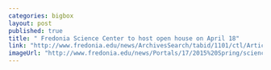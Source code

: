 ```yaml
---
categories: bigbox
layout: post
published: true
title: " Fredonia Science Center to host open house on April 18"
link: "http://www.fredonia.edu/news/ArchivesSearch/tabid/1101/ctl/ArticleView/mid/1878/articleId/5332/Fredonia_Science_Center_to_host_open_house_on_April_18.aspx"
imageUrl: "http://www.fredonia.edu/news/Portals/17/2015%20Spring/science-center--for-web.jpg"
---
```



